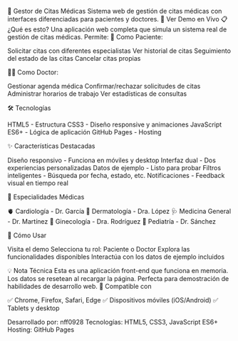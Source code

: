 🏥 Gestor de Citas Médicas
Sistema web de gestión de citas médicas con interfaces diferenciadas para pacientes y doctores.
🚀 Ver Demo en Vivo
📋 ¿Qué es esto?
Una aplicación web completa que simula un sistema real de gestión de citas médicas. Permite:
👤 Como Paciente:

Solicitar citas con diferentes especialistas
Ver historial de citas
Seguimiento del estado de las citas
Cancelar citas propias

👨‍⚕️ Como Doctor:

Gestionar agenda médica
Confirmar/rechazar solicitudes de citas
Administrar horarios de trabajo
Ver estadísticas de consultas

🛠️ Tecnologías

HTML5 - Estructura
CSS3 - Diseño responsive y animaciones
JavaScript ES6+ - Lógica de aplicación
GitHub Pages - Hosting

✨ Características Destacadas

Diseño responsivo - Funciona en móviles y desktop
Interfaz dual - Dos experiencias personalizadas
Datos de ejemplo - Listo para probar
Filtros inteligentes - Búsqueda por fecha, estado, etc.
Notificaciones - Feedback visual en tiempo real

🎯 Especialidades Médicas

🫀 Cardiología - Dr. García
🧴 Dermatología - Dra. López
🩺 Medicina General - Dr. Martínez
🤰 Ginecología - Dra. Rodríguez
👶 Pediatría - Dr. Sánchez

🚀 Cómo Usar

Visita el demo
Selecciona tu rol: Paciente o Doctor
Explora las funcionalidades disponibles
Interactúa con los datos de ejemplo incluidos

💡 Nota Técnica
Esta es una aplicación front-end que funciona en memoria. Los datos se resetean al recargar la página. Perfecta para demostración de habilidades de desarrollo web.
📱 Compatible con

✅ Chrome, Firefox, Safari, Edge
✅ Dispositivos móviles (iOS/Android)
✅ Tablets y desktop


Desarrollado por: nff0928
Tecnologías: HTML5, CSS3, JavaScript ES6+
Hosting: GitHub Pages
